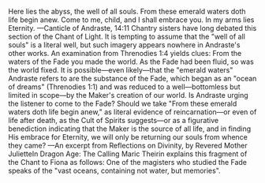 Here lies the abyss, the well of all souls.
From these emerald waters doth life begin anew.
Come to me, child, and I shall embrace you.
In my arms lies Eternity.
—Canticle of Andraste, 14:11
Chantry sisters have long debated this section of the Chant of Light. It is tempting to assume that the "well of all souls" is a literal well, but such imagery appears nowhere in Andraste's other works. An examination from Threnodies 1:4 yields clues:
From the waters of the Fade you made the world. As the Fade had been fluid, so was the world fixed.
It is possible—even likely—that the "emerald waters" Andraste refers to are the substance of the Fade, which began as an "ocean of dreams" (Threnodies 1:1) and was reduced to a well—bottomless but limited in scope—by the Maker's creation of our world.
Is Andraste urging the listener to come to the Fade? Should we take "From these emerald waters doth life begin anew," as literal evidence of reincarnation—or even of life after death, as the Cult of Spirits suggests—or as a figurative benediction indicating that the Maker is the source of all life, and in finding His embrace for Eternity, we will only be returning our souls from whence they came?
—An excerpt from Reflections on Divinity, by Revered Mother JulietteIn Dragon Age: The Calling Maric Theirin explains this fragment of the Chant to Fiona as follows:
One of the magisters who studied the Fade speaks of the "vast oceans, containing not water, but memories".
